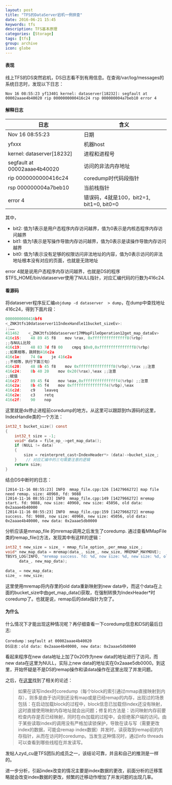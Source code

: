 ```yaml
---
layout: post
title: "TFS的DataServer宕机一例排查"
date: 2016-06-21 15:45
keywords: tfs
description: TFS基本原理
categories: [Storage]
tags: [tfs]
group: archive
icon: globe
---
```


#### 表现

线上TFS的DS突然宕机，DS日志看不到有用信息。在查询/var/log/messages的系统日志时，发现以下日志：

```
Nov 16 08:55:23 yf13401 kernel: dataserver[18232]: segfault at 00002aaae4b40020 rip 0000000000416c24 rsp 000000004a7beb10 error 4
```

<!-- more -->

#### 解释日志

日志|含义
-|-
Nov 16 08:55:23|日期
yfxxx|机器host
kernel: dataserver[18232]|进程和进程号
segfault at 00002aaae4b40020|访问的非法内存地址
rip 0000000000416c24|coredump时代码段指针
rsp 000000004a7beb10|当前栈指针
error 4|错误码，4就是100，bit2=1, bit1=0, bit0=0

其中，

* bit2: 值为1表示是用户态程序内存访问越界，值为0表示是内核态程序内存访问越界
* bit1: 值为1表示是写操作导致内存访问越界，值为0表示是读操作导致内存访问越界
* bit0: 值为1表示没有足够的权限访问非法地址的内容，值为0表示访问的非法地址根本没有对应的页面，也就是无效地址

error 4就是说用户态程序内存访问越界，也就是DS的程序\$TFS_HOME/bin/dataserver使用了NULL指针，对应汇编代码的行数为416c24.

#### 看源码

将dataserver程序反汇编`objdump -d dataserver  > dump`，在dump中查找地址416c24，得到下面片段：

```c
0000000000416bf6
<_ZNK3tfs10dataserver11IndexHandle11bucket_sizeEv>:
;;……
411462    <_ZNK3tfs10dataserver17MMapFileOperation12get_map_dataEv>
416c15:    48 89 45 f8    mov %rax, 0xfffffffffffffff8(%rbp)
;;与NULL比较
416c19:    48 83 7d f8 00    cmpq $0x0,0xfffffffffffffff8(%rbp)
;;如果相等，跳转到416c2a
416c1e:    74 0a    je 416c2a 
;;不相等，执行下面三句）
416c20:    48 8b 45 f8    mov 0xfffffffffffffff8(%rbp),%rax ;;注意
416c24:    8b 40 20    mov 0x20(%rax),%eax ;;注意
;;赋值
416c27:    89 45 f4    mov %eax,0xfffffffffffffff4(%rbp) ;;注意
416c2a:    8b 45 f4    mov 0xfffffffffffffff4(%rbp),%eax
416c2d:    c9    leaveq
416c2e:    c3    retq  
416c2f:    90    nop   
```
这里就是ds停止进程前coredump的地方。从这里可以跟踪到tfs源码的这里，IndexHandle类的一个方法：

```c
int32_t bucket_size() const
{
    int32_t size = -1;
    void* data = file_op_->get_map_data();
    if (NULL != data)
    {
        size = reinterpret_cast<IndexHeader*> (data)->bucket_size_;
    }    // 对应汇编中的三句需要注意的逻辑
    return size;
}
```
结合DS中断时的日志：

```
[2014-11-16 08:55:23] INFO  mmap_file.cpp:126 [1427966272] map file need remap. size: 40960, fd: 9088
[2014-11-16 08:55:23] INFO  mmap_file.cpp:149 [1427966272] mremap start. fd: 9088, now size: 40960, new size: 45056, old data: 0x2aaae4b40000
[2014-11-16 08:55:23] INFO  mmap_file.cpp:159 [1427966272] mremap success. fd: 9088, now size: 40960, new size: 45056, old data: 0x2aaae4b40000, new data: 0x2aaae5db0000
```

分析应该是mmap_file 的mremap调用之后发生了coredump.
通过查看MMapFile类的remap_file()方法，发现其中有这样的逻辑：

```c
int32_t new_size = size_ + mmap_file_option_.per_mmap_size_;
void* new_map_data = mremap(data_, size_, new_size, MREMAP_MAYMOVE);
TBSYS_LOG(INFO, "mremap success. fd: %d, now size: %d, new size: %d, old data: %p, new data: %p", fd_, size_, new_size,
      data_, new_map_data);
 
data_ = new_map_data;
size_ = new_size;
```

这里使用mremap将内存里的old data重新映射到new data中，而这个data在上面的bucket_size中由get_map_data()获取，在强制转换为IndexHeader*时coredump了。也就是说，remap后的data指针为空了。

#### 为什么

什么情况下才能出现这种情况呢？再仔细查看一下coredump信息和DS的最后日志:
```
Coredump：segfault at 00002aaae4b40020
DS日志：old data: 0x2aaae4b40000, new data: 0x2aaae5db0000
```

看起来程序在new data地址上加了0x20作为new data的地址进行了访问，而new data在这里为NULL，实际上new data的地址实在0x2aaae5db0000。到这里，开始怀疑是不是DS的remap操作和读data操作在这里出现了并发问题。

之后，在[这里](http://blog.chinaunix.net/uid-20196318-id-3395833.html)找到了相关的论述：
 
> 如果在读写index时coredump（每个block的索引通过mmap直接映射到内存），则多是由于访问到还没有map或是已经remap的内存，出现过的场景包括：在启动加载block的过程中，block信息已加载但index还没有映射，这时直接使用映射内存地址就会出问题；修复的方法是：访问映射内存前要检查内存是否已经映射，同时在ds加载的过程中，会拒绝客户端的访问。由于某些读取index的调用没有严格加读锁保护，导致在读与写（需要更改index的数据，可能会remap index数据）并发时，读获取到remap前的内存指针，从而在访问时coredump。当发生这种情况时，通过info threads可以查看到哪些线程在并发读写。

发帖人zyd_cu是TFS团队的成员之一，该结论可靠，并且和自己的推测是一样的。

进一步分析，引起index改变的情况主要是index数据的更改，前面分析的迁移策略就会改变index数据的更改，频繁的迁移动作增加了并发问题的出现几率。




